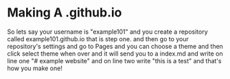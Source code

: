 # Making A .github.io
So lets say your username is "example101"
and you create a repository called example101.github.io that is step one.
and then go to your repository's settings and go to Pages and you can choose a theme
and then click select theme when over and it will send you to a index.md and write on line one "# example website" and on line two write "this is a test"
and that's how you make one!
